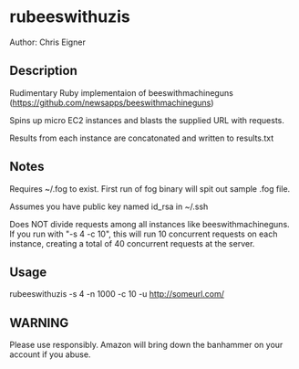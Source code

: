 # rubeeswithuzis

Author: Chris Eigner

## Description
Rudimentary Ruby implementaion of beeswithmachineguns (https://github.com/newsapps/beeswithmachineguns)

Spins up micro EC2 instances and blasts the supplied URL with requests.

Results from each instance are concatonated and written to results.txt

## Notes
Requires ~/.fog to exist. First run of fog binary will spit out sample .fog file.

Assumes you have public key named id_rsa in ~/.ssh

Does NOT divide requests among all instances like beeswithmachineguns. If you run with "-s 4 -c 10", this will run 10 concurrent requests on each instance, creating a total of 40 concurrent requests at the server.

## Usage
rubeeswithuzis -s 4 -n 1000 -c 10 -u http://someurl.com/

## WARNING
Please use responsibly. Amazon will bring down the banhammer on your account if you abuse. 